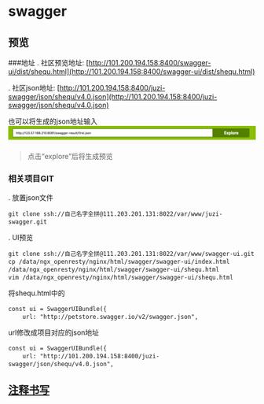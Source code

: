 # swagger
## 预览
###地址
. 社区预览地址:
[http://101.200.194.158:8400/swagger-ui/dist/shequ.html](http://101.200.194.158:8400/swagger-ui/dist/shequ.html)

. 社区json地址:
[http://101.200.194.158:8400/juzi-swagger/json/shequ/v4.0.json](http://101.200.194.158:8400/juzi-swagger/json/shequ/v4.0.json)

也可以将生成的json地址输入
<img src="attachment/images/swagger_1.png" alt="登陆页面" align=center />
> 点击“explore”后将生成预览

### 相关项目GIT
. 放置json文件
```
git clone ssh://自己名字全拼@111.203.201.131:8022/var/www/juzi-swagger.git
```
. UI预览
```
git clone ssh://自己名字全拼@111.203.201.131:8022/var/www/swagger-ui.git
cp /data/ngx_openresty/nginx/html/swagger/swagger-ui/index.html /data/ngx_openresty/nginx/html/swagger/swagger-ui/shequ.html
vim /data/ngx_openresty/nginx/html/swagger/swagger-ui/shequ.html
```
将shequ.html中的
```
const ui = SwaggerUIBundle({
    url: "http://petstore.swagger.io/v2/swagger.json",
```
url修改成项目对应的json地址
```
const ui = SwaggerUIBundle({
    url: "http://101.200.194.158:8400/juzi-swagger/json/shequ/v4.0.json",
```
## [注释书写](http://192.168.10.70:8033/#/project/swagger/backend-write)
